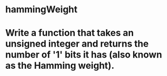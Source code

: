 # hammingWeight
# Write a function that takes an unsigned integer and returns the number of '1' bits it has (also known as the Hamming weight).